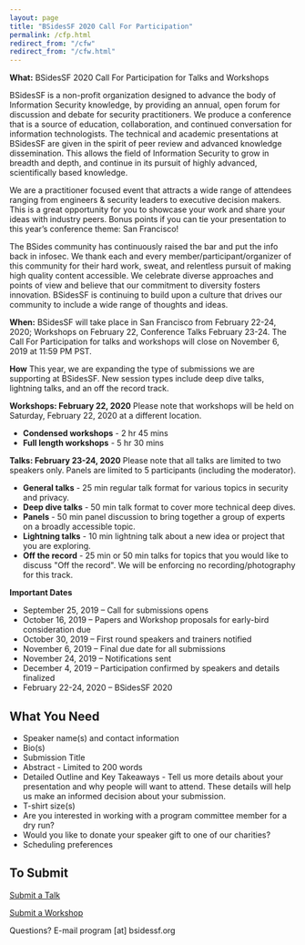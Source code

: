 ```yaml
---
layout: page
title: "BSidesSF 2020 Call For Participation"
permalink: /cfp.html
redirect_from: "/cfw"
redirect_from: "/cfw.html"
--- 
```


**What:** BSidesSF 2020 Call For Participation for Talks and Workshops

BSidesSF is a non-profit organization designed to advance the body of Information Security knowledge, by providing an annual, open forum for discussion and debate for security practitioners. We produce a conference that is a source of education, collaboration, and continued conversation for information technologists. The technical and academic presentations at BSidesSF are given in the spirit of peer review and advanced knowledge dissemination. This allows the field of Information Security to grow in breadth and depth, and continue in its pursuit of highly advanced, scientifically based knowledge. 

We are a practitioner focused event that attracts a wide range of attendees ranging from engineers & security leaders to executive decision makers. This is a great opportunity for you to showcase your work and share your ideas with industry peers. Bonus points if you can tie your presentation to this year’s conference theme: San Francisco! 

The BSides community has continuously raised the bar and put the info back in infosec. We thank each and every member/participant/organizer of this community for their hard work, sweat, and relentless pursuit of making high quality content accessible. We celebrate diverse approaches and points of view and believe that our commitment to diversity fosters innovation. BSidesSF is continuing to build upon a culture that drives our community to include a wide range of thoughts and ideas.

**When:**  BSidesSF will take place in San Francisco from February 22-24, 2020; Workshops on February 22, Conference Talks February 23-24. The Call For Participation for talks and workshops will close on November 6, 2019 at 11:59 PM PST.

**How** 
This year, we are expanding the type of submissions we are supporting at BSidesSF. New session types include deep dive talks, lightning talks, and an off the record track. 

**Workshops: February 22, 2020** 
Please note that workshops will be held on Saturday, February 22, 2020 at a different location.

- **Condensed workshops** - 2 hr 45 mins
- **Full length workshops** - 5 hr 30 mins 

**Talks: February 23-24, 2020**
Please note that all talks are limited to two speakers only. Panels are limited to 5 participants (including the moderator).
 
- **General talks** - 25 min regular talk format for various topics in security and privacy.
- **Deep dive talks** - 50 min talk format to cover more technical deep dives.
- **Panels** -  50 min panel discussion to bring together a group of experts on a broadly accessible topic.
- **Lightning talks** - 10 min lightning talk about a new idea or project that you are exploring.
- **Off the record** - 25 min or 50 min talks for topics that you would like to discuss "Off the record". We will be enforcing no recording/photography for this track.   

**Important Dates**
- September 25, 2019 – Call for submissions opens
- October 16, 2019 – Papers and Workshop proposals for early-bird consideration due
- October 30, 2019 – First round speakers and trainers notified
- November 6, 2019 – Final due date for all submissions
- November 24, 2019 – Notifications sent
- December 4, 2019 – Participation confirmed by speakers and details finalized
- February 22-24, 2020 – BSidesSF 2020

## What You Need
- Speaker name(s) and contact information
- Bio(s) 
- Submission Title
- Abstract - Limited to 200 words
- Detailed Outline and Key Takeaways - Tell us more details about your presentation and why people will want to attend. These details will help us make an informed decision about your submission. 
- T-shirt size(s) 
- Are you interested in working with a program committee member for a dry run? 
- Would you like to donate your speaker gift to one of our charities? 
- Scheduling preferences 

## To Submit

[Submit a Talk](https://www.papercall.io/bsidessf-2020)

[Submit a Workshop](https://forms.gle/mjgApRdV2S9WATZp8)


Questions? E-mail program [at] bsidessf.org
